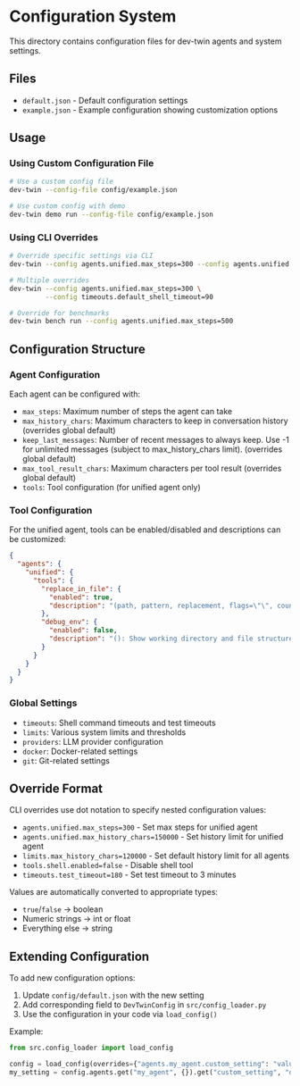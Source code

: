 # Configuration System

This directory contains configuration files for dev-twin agents and system settings.

## Files

- `default.json` - Default configuration settings
- `example.json` - Example configuration showing customization options

## Usage

### Using Custom Configuration File

```bash
# Use a custom config file
dev-twin --config-file config/example.json

# Use custom config with demo
dev-twin demo run --config-file config/example.json
```

### Using CLI Overrides

```bash
# Override specific settings via CLI
dev-twin --config agents.unified.max_steps=300 --config agents.unified.context_size=150000

# Multiple overrides
dev-twin --config agents.unified.max_steps=300 \
         --config timeouts.default_shell_timeout=90

# Override for benchmarks
dev-twin bench run --config agents.unified.max_steps=500
```

## Configuration Structure

### Agent Configuration

Each agent can be configured with:
- `max_steps`: Maximum number of steps the agent can take
- `max_history_chars`: Maximum characters to keep in conversation history (overrides global default)
- `keep_last_messages`: Number of recent messages to always keep. Use -1 for unlimited messages (subject to max_history_chars limit). (overrides global default)
- `max_tool_result_chars`: Maximum characters per tool result (overrides global default)
- `tools`: Tool configuration (for unified agent only)

### Tool Configuration

For the unified agent, tools can be enabled/disabled and descriptions can be customized:

```json
{
  "agents": {
    "unified": {
      "tools": {
        "replace_in_file": {
          "enabled": true,
          "description": "(path, pattern, replacement, flags=\"\", count=1): Replace text in file"
        },
        "debug_env": {
          "enabled": false,
          "description": "(): Show working directory and file structure (for debugging)"
        }
      }
    }
  }
}
```

### Global Settings

- `timeouts`: Shell command timeouts and test timeouts
- `limits`: Various system limits and thresholds
- `providers`: LLM provider configuration
- `docker`: Docker-related settings
- `git`: Git-related settings

## Override Format

CLI overrides use dot notation to specify nested configuration values:

- `agents.unified.max_steps=300` - Set max steps for unified agent
- `agents.unified.max_history_chars=150000` - Set history limit for unified agent
- `limits.max_history_chars=120000` - Set default history limit for all agents
- `tools.shell.enabled=false` - Disable shell tool
- `timeouts.test_timeout=180` - Set test timeout to 3 minutes

Values are automatically converted to appropriate types:
- `true`/`false` → boolean
- Numeric strings → int or float
- Everything else → string

## Extending Configuration

To add new configuration options:

1. Update `config/default.json` with the new setting
2. Add corresponding field to `DevTwinConfig` in `src/config_loader.py`
3. Use the configuration in your code via `load_config()`

Example:

```python
from src.config_loader import load_config

config = load_config(overrides={"agents.my_agent.custom_setting": "value"})
my_setting = config.agents.get("my_agent", {}).get("custom_setting", "default")
```
